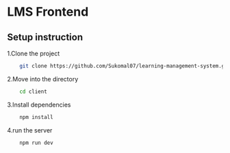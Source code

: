 # LMS Frontend

## Setup instruction

1.Clone the project

```bash
    git clone https://github.com/Sukomal07/learning-management-system.git
```

2.Move into the directory

```bash
    cd client
```

3.Install dependencies

```bash
    npm install
```

4.run the server

```bash
    npm run dev
```
